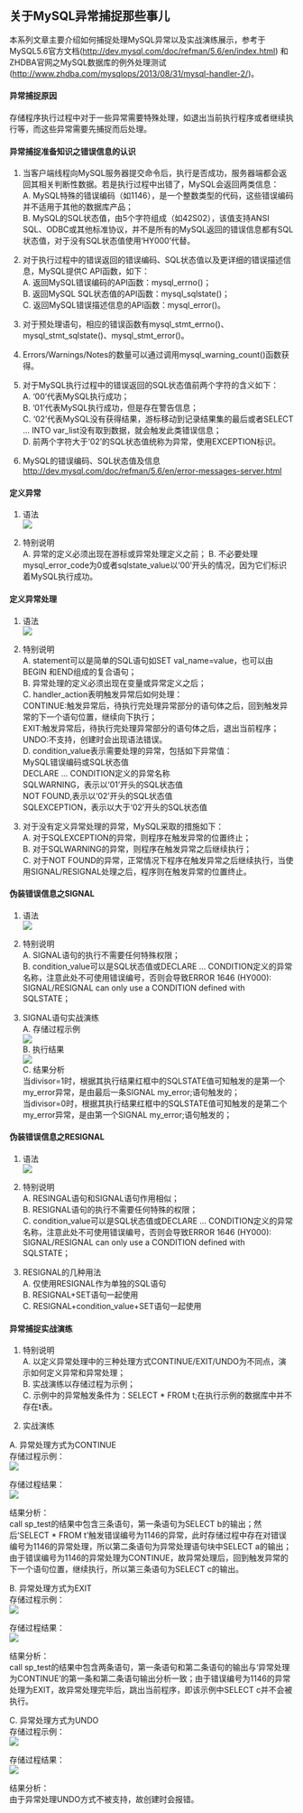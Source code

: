 ## 关于MySQL异常捕捉那些事儿

本系列文章主要介绍如何捕捉处理MySQL异常以及实战演练展示，参考于MySQL5.6官方文档(http://dev.mysql.com/doc/refman/5.6/en/index.html) 和 ZHDBA官网之MySQL数据库的例外处理测试(http://www.zhdba.com/mysqlops/2013/08/31/mysql-handler-2/)。



#### 异常捕捉原因
存储程序执行过程中对于一些异常需要特殊处理，如退出当前执行程序或者继续执行等，而这些异常需要先捕捉而后处理。  


#### 异常捕捉准备知识之错误信息的认识
1. 当客户端线程向MySQL服务器提交命令后，执行是否成功，服务器端都会返回其相关判断性数据。若是执行过程中出错了，MySQL会返回两类信息：  
   A. MySQL特殊的错误编码（如1146），是一个整数类型的代码，这些错误编码并不适用于其他的数据库产品；  
   B. MySQL的SQL状态值，由5个字符组成（如42S02），该值支持ANSI SQL、ODBC或其他标准协议，并不是所有的MySQL返回的错误信息都有SQL状态值，对于没有SQL状态值使用‘HY000’代替。  

2. 对于执行过程中的错误返回的错误编码、SQL状态值以及更详细的错误描述信息，MySQL提供C API函数，如下：  
   A. 返回MySQL错误编码的API函数：mysql_errno()；  
   B. 返回MySQL SQL状态值的API函数：mysql_sqlstate()；  
   C. 返回MySQL错误描述信息的API函数：mysql_error()。  

3. 对于预处理语句，相应的错误函数有mysql_stmt_errno()、mysql_stmt_sqlstate()、mysql_stmt_error()。  

4. Errors/Warnings/Notes的数量可以通过调用mysql_warning_count()函数获得。  

5. 对于MySQL执行过程中的错误返回的SQL状态值前两个字符的含义如下：  
   A. ‘00’代表MySQL执行成功；  
   B. ‘01’代表MySQL执行成功，但是存在警告信息；  
   C. ‘02’代表MySQL没有获得结果，游标移动到记录结果集的最后或者SELECT ... INTO var_list没有取到数据，就会触发此类错误信息；  
   D. 前两个字符大于‘02’的SQL状态值统称为异常，使用EXCEPTION标识。  

6. MySQL的错误编码、SQL状态值及信息  
   http://dev.mysql.com/doc/refman/5.6/en/error-messages-server.html  


#### 定义异常
1. 语法  
   ![](/img/MySQL_exception1.png)  

2. 特别说明  
   A. 异常的定义必须出现在游标或异常处理定义之前；
   B. 不必要处理mysql_error_code为0或者sqlstate_value以‘00’开头的情况，因为它们标识着MySQL执行成功。


#### 定义异常处理
1. 语法  
   ![](/img/MySQL_exception2.png)  

2. 特别说明  
   A. statement可以是简单的SQL语句如SET val_name=value，也可以由BEGIN 和END组成的复合语句；  
   B. 异常处理的定义必须出现在变量或异常定义之后；  
   C. handler_action表明触发异常后如何处理：  
   CONTINUE:触发异常后，待执行完处理异常部分的语句体之后，回到触发异常的下一个语句位置，继续向下执行；  
   EXIT:触发异常后，待执行完处理异常部分的语句体之后，退出当前程序；  
   UNDO:不支持，创建时会出现语法错误。  
   D. condition_value表示需要处理的异常，包括如下异常值：  
   MySQL错误编码或SQL状态值  
   DECLARE ... CONDITION定义的异常名称  
   SQLWARNING，表示以‘01’开头的SQL状态值  
   NOT FOUND,表示以‘02’开头的SQL状态值  
   SQLEXCEPTION，表示以大于‘02’开头的SQL状态值  

3. 对于没有定义异常处理的异常，MySQL采取的措施如下：  
   A. 对于SQLEXCEPTION的异常，则程序在触发异常的位置终止；  
   B. 对于SQLWARNING的异常，则程序在触发异常之后继续执行；  
   C. 对于NOT FOUND的异常，正常情况下程序在触发异常之后继续执行，当使用SIGNAL/RESIGNAL处理之后，程序则在触发异常的位置终止。  


#### 伪装错误信息之SIGNAL
1. 语法  
   ![](/img/MySQL_EXCEPTION3.png)  

2. 特别说明  
   A. SIGNAL语句的执行不需要任何特殊权限；  
   B. condition_value可以是SQL状态值或DECLARE ... CONDITION定义的异常名称，注意此处不可使用错误编号，否则会导致ERROR 1646 (HY000): SIGNAL/RESIGNAL can only use a CONDITION defined with SQLSTATE；  

3. SIGNAL语句实战演练  
   A. 存储过程示例  
   ![](/img/MySQL_exception4.png)  
   B. 执行结果  
   ![](/img/MySQL_exception5.png)  
   C. 结果分析  
   当divisor=1时，根据其执行结果红框中的SQLSTATE值可知触发的是第一个my_error异常，是由最后一条SIGNAL my_error;语句触发的；  
   当divisor=0时，根据其执行结果红框中的SQLSTATE值可知触发的是第二个my_error异常，是由第一个SIGNAL my_error;语句触发的；  


#### 伪装错误信息之RESIGNAL
1. 语法  
   ![](/img/MySQL_exception6.png)  

2. 特别说明  
   A. RESINGAL语句和SIGNAL语句作用相似；  
   B. RESIGNAL语句的执行不需要任何特殊的权限；  
   C. condition_value可以是SQL状态值或DECLARE ... CONDITION定义的异常名称，注意此处不可使用错误编号，否则会导致ERROR 1646 (HY000): SIGNAL/RESIGNAL can only use a CONDITION defined with SQLSTATE；  

3. RESIGNAL的几种用法  
   A. 仅使用RESIGNAL作为单独的SQL语句  
   B. RESIGNAL+SET语句一起使用  
   C. RESIGNAL+condition_value+SET语句一起使用  


#### 异常捕捉实战演练
1. 特别说明  
   A. 以定义异常处理中的三种处理方式CONTINUE/EXIT/UNDO为不同点，演示如何定义异常和异常处理；  
   B. 实战演练以存储过程为示例；  
   C. 示例中的异常触发条件为：SELECT * FROM t;在执行示例的数据库中并不存在t表。  

2. 实战演练  

A. 异常处理方式为CONTINUE  
存储过程示例：  
![](/img/MySQL_exception7.png)  

存储过程结果：  
![](/img/MySQL_exception8.png)  

结果分析：  
call sp_test的结果中包含三条语句，第一条语句为SELECT b的输出；然后‘SELECT * FROM t’触发错误编号为1146的异常，此时存储过程中存在对错误编号为1146的异常处理，所以第二条语句为异常处理语句块中SELECT a的输出；由于错误编号为1146的异常处理为CONTINUE，故异常处理后，回到触发异常的下一个语句位置，继续执行，所以第三条语句为SELECT c的输出。  

B. 异常处理方式为EXIT  
存储过程示例：  
![](/img/MySQL_exception9.png)  

存储过程结果：  
![](/img/MySQL_exception10.png)

结果分析：  
call sp_test的结果中包含两条语句，第一条语句和第二条语句的输出与‘异常处理为CONTINUE’的第一条和第二条语句输出分析一致；由于错误编号为1146的异常处理为EXIT，故异常处理完毕后，跳出当前程序，即该示例中SELECT c并不会被执行。  

C. 异常处理方式为UNDO  
存储过程示例：  
![](/img/MySQL_exception11.png)  

存储过程结果：  
![](/img/MySQL_exception13.png)  

结果分析：  
由于异常处理UNDO方式不被支持，故创建时会报错。  
